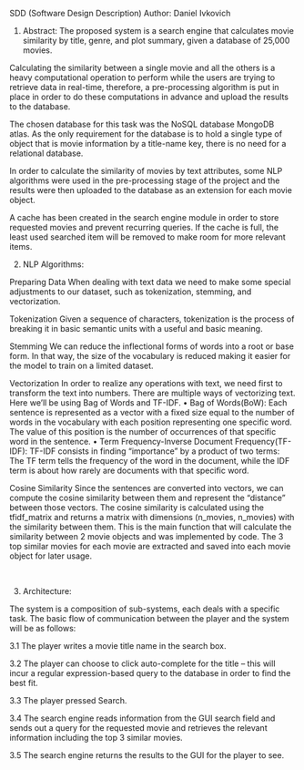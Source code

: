 SDD (Software Design Description)
Author: Daniel Ivkovich

1.	Abstract:
The proposed system is a search engine that calculates movie similarity by title, genre, and plot summary, given a database of 25,000 movies.

Calculating the similarity between a single movie and all the others is a heavy computational operation to perform while the users are trying to retrieve data in real-time, therefore, a pre-processing algorithm is put in place in order to do these computations in advance and upload the results to the database.

The chosen database for this task was the NoSQL database MongoDB atlas. As the only requirement for the database is to hold a single type of object that is movie information by a title-name key, there is no need for a relational database.

In order to calculate the similarity of movies by text attributes, some NLP algorithms were used in the pre-processing stage of the project and the results were then uploaded to the database as an extension for each movie object.

A cache has been created in the search engine module in order to store requested movies and prevent recurring queries. If the cache is full, the least used searched item will be removed to make room for more relevant items.

2.	NLP Algorithms:

Preparing Data
When dealing with text data we need to make some special adjustments to our dataset, such as tokenization, stemming, and vectorization.


Tokenization
Given a sequence of characters, tokenization is the process of breaking it in basic semantic units with a useful and basic meaning. 





Stemming
We can reduce the inflectional forms of words into a root or base form.
In that way, the size of the vocabulary is reduced making it easier for the model to train on a limited dataset.




Vectorization
In order to realize any operations with text, we need first to transform the text into numbers. There are multiple ways of vectorizing text. Here we’ll be using Bag of Words and TF-IDF.
•	Bag of Words(BoW): Each sentence is represented as a vector with a fixed size equal to the number of words in the vocabulary with each position representing one specific word. The value of this position is the number of occurrences of that specific word in the sentence.
•	Term Frequency-Inverse Document Frequency(TF-IDF): TF-IDF consists in finding “importance” by a product of two terms: The TF term tells the frequency of the word in the document, while the IDF term is about how rarely are documents with that specific word.



Cosine Similarity
Since the sentences are converted into vectors, we can compute the cosine similarity between them and represent the “distance” between those vectors. The cosine similarity is calculated using the tfidf_matrix and returns a matrix with dimensions (n_movies, n_movies) with the similarity between them. This is the main function that will calculate the similarity between 2 movie objects and was implemented by code. The 3 top similar movies for each movie are extracted and saved into each movie object for later usage.






 

3.	Architecture:

The system is a composition of sub-systems, each deals with a specific task. The basic flow of communication between the player and the system will be as follows:

3.1	The player writes a movie title name in the search box.

3.2	The player can choose to click auto-complete for the title – this will incur a regular expression-based query to the database in order to find the best fit.

3.3	The player pressed Search.

3.4	The search engine reads information from the GUI search field and sends out a query for the requested movie and retrieves the relevant information including the top 3 similar movies.

3.5	The search engine returns the results to the GUI for the player to see.

 

